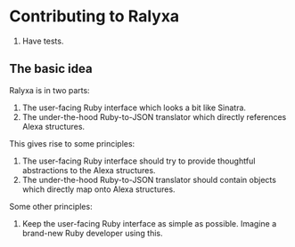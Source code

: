 # Contributing to Ralyxa

1. Have tests.

## The basic idea

Ralyxa is in two parts: 

1. The user-facing Ruby interface which looks a bit like Sinatra.
2. The under-the-hood Ruby-to-JSON translator which directly references Alexa structures.

This gives rise to some principles:

1. The user-facing Ruby interface should try to provide thoughtful abstractions to the Alexa structures.
2. The under-the-hood Ruby-to-JSON translator should contain objects which directly map onto Alexa structures.

Some other principles:

1. Keep the user-facing Ruby interface as simple as possible. Imagine a brand-new Ruby developer using this.